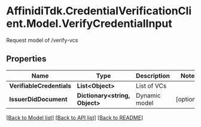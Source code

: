 # AffinidiTdk.CredentialVerificationClient.Model.VerifyCredentialInput
Request model of /verify-vcs

## Properties

Name | Type | Description | Notes
------------ | ------------- | ------------- | -------------
**VerifiableCredentials** | **List&lt;Object&gt;** | List of VCs | 
**IssuerDidDocument** | **Dictionary&lt;string, Object&gt;** | Dynamic model | [optional] 

[[Back to Model list]](../README.md#documentation-for-models) [[Back to API list]](../README.md#documentation-for-api-endpoints) [[Back to README]](../README.md)


